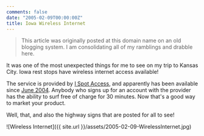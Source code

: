 ```yaml
---
comments: false
date: "2005-02-09T00:00:00Z"
title: Iowa Wireless Internet
---
```


> This article was originally posted at this domain name on an old blogging system.  I am consolidating all of my ramblings and drabble here.

It was one of the most unexpected things for me to see on my trip to Kansas City.  Iowa rest stops have wireless internet access available!

The service is provided by [I Spot Access][1], and apparently has been available since [June 2004][2].  Anybody who signs up for an account with the provider has the ability to surf free of charge for 30 minutes.  Now that's a good way to market your product.

Well, that, and also the highway signs that are posted for all to see!

![Wireless Internet]({{ site.url }}/assets/2005-02-09-WirelessInternet.jpg)

[1]: http://www.i-spotaccess.com/
[2]: http://www.i-spotaccess.com/Information/NewsRelease_IowaDOT.htm